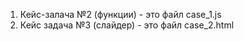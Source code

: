 1. Кейс-залача №2 (функции) - это файл case_1.js
2. Кейс задача №3 (слайдер) - это файл case_2.html
